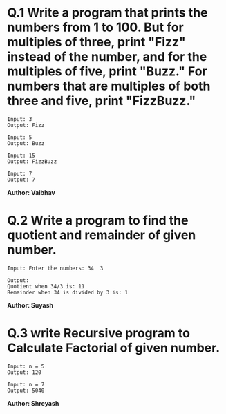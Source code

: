 # Q.1 Write a program that prints the numbers from 1 to 100. But for multiples of three, print "Fizz" instead of the number, and for the multiples of five, print "Buzz." For numbers that are multiples of both three and five, print "FizzBuzz."
```
Input: 3
Output: Fizz

Input: 5
Output: Buzz

Input: 15
Output: FizzBuzz

Input: 7
Output: 7
```
**Author: Vaibhav**

# Q.2 Write a program to find the quotient and remainder of given number.
```
Input: Enter the numbers: 34  3

Output:
Quotient when 34/3 is: 11
Remainder when 34 is divided by 3 is: 1

```
**Author: Suyash**

# Q.3 write Recursive program to Calculate Factorial of given number.
```
Input: n = 5
Output: 120

Input: n = 7
Output: 5040
```
**Author: Shreyash**




